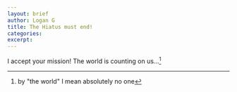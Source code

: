 ```yaml
---
layout: brief
author: Logan G
title: The Hiatus must end!
categories: 
excerpt: 
---
```

I accept your mission! The world is counting on us…[^1]

[^1]: by "the world" I mean absolutely no one